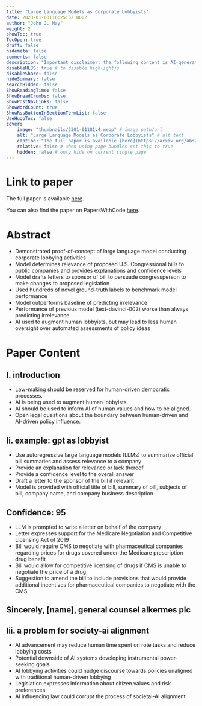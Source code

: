 ```yaml
---
title: "Large Language Models as Corporate Lobbyists"
date: 2023-01-03T16:25:52.000Z
author: "John J. Nay"
weight: 2
showToc: true
TocOpen: true
draft: false
hidemeta: false
comments: false
description: "Important disclaimer: the following content is AI-generated, please make sure to fact check the presented information by reading the full paper."
disableHLJS: true # to disable highlightjs
disableShare: false
hideSummary: false
searchHidden: false
ShowReadingTime: false
ShowBreadCrumbs: false
ShowPostNavLinks: false
ShowWordCount: true
ShowRssButtonInSectionTermList: false
UseHugoToc: false
cover:
    image: "thumbnails/2301-01181v4.webp" # image path/url
    alt: "Large Language Models as Corporate Lobbyists" # alt text
    caption: "The full paper is available [here](https://arxiv.org/abs/2301.01181)." # display caption under cover
    relative: false # when using page bundles set this to true
    hidden: false # only hide on current single page
---
```


# Link to paper
The full paper is available [here](https://arxiv.org/abs/2301.01181).

You can also find the paper on PapersWithCode [here](https://paperswithcode.com/paper/large-language-models-as-corporate-lobbyists).

# Abstract
- Demonstrated proof-of-concept of large language model conducting corporate lobbying activities
- Model determines relevance of proposed U.S. Congressional bills to public companies and provides explanations and confidence levels
- Model drafts letters to sponsor of bill to persuade congressperson to make changes to proposed legislation
- Used hundreds of novel ground-truth labels to benchmark model performance
- Model outperforms baseline of predicting irrelevance
- Performance of previous model (text-davinci-002) worse than always predicting irrelevance
- AI used to augment human lobbyists, but may lead to less human oversight over automated assessments of policy ideas

# Paper Content

## I. introduction
- Law-making should be reserved for human-driven democratic processes.
- AI is being used to augment human lobbyists.
- AI should be used to inform AI of human values and how to be aligned.
- Open legal questions about the boundary between human-driven and AI-driven policy influence.

## Ii. example: gpt as lobbyist
- Use autoregressive large language models (LLMs) to summarize official bill summaries and assess relevance to a company
- Provide an explanation for relevance or lack thereof
- Provide a confidence level to the overall answer
- Draft a letter to the sponsor of the bill if relevant
- Model is provided with official title of bill, summary of bill, subjects of bill, company name, and company business description

## Confidence: 95
- LLM is prompted to write a letter on behalf of the company
- Letter expresses support for the Medicare Negotiation and Competitive Licensing Act of 2019
- Bill would require CMS to negotiate with pharmaceutical companies regarding prices for drugs covered under the Medicare prescription drug benefit
- Bill would allow for competitive licensing of drugs if CMS is unable to negotiate the price of a drug
- Suggestion to amend the bill to include provisions that would provide additional incentives for pharmaceutical companies to negotiate with the CMS

## Sincerely, [name], general counsel alkermes plc

## Iii. a problem for society-ai alignment
- AI advancement may reduce human time spent on rote tasks and reduce lobbying costs
- Potential downside of AI systems developing instrumental power-seeking goals
- AI lobbying activities could nudge discourse towards policies unaligned with traditional human-driven lobbying
- Legislation expresses information about citizen values and risk preferences
- AI influencing law could corrupt the process of societal-AI alignment
